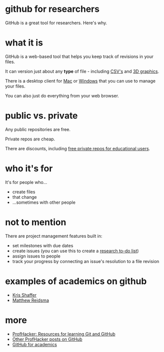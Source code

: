 github for researchers
======================

GitHub is a great tool for researchers. Here's why.

what it is
==
GitHub is a web-based tool that helps you keep track of revisions in your files.

It can version just about any **type** of file - including [CSV's](https://github.com/blog/1601-see-your-csvs) and [3D graphics](https://github.com/blog/1633-3d-file-diffs).

There is a desktop client for [Mac](http://mac.github.com) or [Windows](http://windows.github.com) that you can use to manage your files.

You can also just do everything from your web browser.

public vs. private
==
Any public repositories are free.

Private repos are cheap.

There are discounts, including [free private repos for educational users](https://github.com/edu).

who it's for
==
It's for people who...
- create files
- that change
- ...sometimes with other people

not to mention
==
There are project management features built in:
 - set milestones with due dates
 - create issues (you can use this to create a [research to-do list](http://carlboettiger.info/2012/12/06/github-issues-tracker:-the-perfect-research-todo-list))
 - assign issues to people
 - track your progress by connecting an issue's resolution to a file revision

examples of academics on github
==
 - [Kris Shaffer](https://github.com/kshaffer)
 - [Matthew Reidsma](https://github.com/mreidsma)

more
==
 - [ProfHacker: Resources for learning Git and GitHub](http://chronicle.com/blogs/profhacker/resources-for-learning-git-and-github/48285)
 - [Other ProfHacker posts on GitHub](http://chronicle.com/blogs/profhacker/tag/github)
 - [GitHub for academics](http://blogs.lse.ac.uk/impactofsocialsciences/2013/06/04/github-for-academics/)
 
